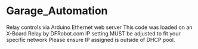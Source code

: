 # Garage_Automation
Relay controls via Arduino Ethernet web server 
This code was loaded on an X-Board Relay by DFRobot.com
IP setting MUST be adjusted to fit your specific network
Please ensure IP assigned is outside of DHCP pool.
